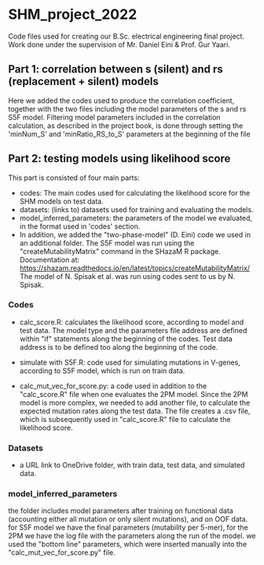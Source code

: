 # SHM_project_2022
Code files used for creating our B.Sc. electrical engineering final project. Work done under the supervision of Mr. Daniel Eini & Prof. Gur Yaari.

## Part 1: correlation between s (silent) and rs (replacement + silent) models

Here we added the codes used to produce the correlation coefficient, together with the two files including the model parameters of the s and rs S5F model.
Filtering model parameters included in the correlation calculation, as described in the project book, is done through setting the 'minNum_S' and 'minRatio_RS_to_S' parameters at the beginning of the file

## Part 2: testing models using likelihood score

This part is consisted of four main parts:
 - codes: The main codes used for calculating the likelihood score for the SHM models on test data.
 - datasets: (links to) datasets used for training and evaluating the models.
 - model_inferred_parameters: the parameters of the model we evaluated, in the format used in 'codes' section.
-  In addition, we added the "two-phase-model" (D. Eini) code we used in an additional folder. 
 The S5F model was run using the "createMutabilityMatrix" command in the SHazaM R package. Documentation at: 
 https://shazam.readthedocs.io/en/latest/topics/createMutabilityMatrix/
 The model of N. Spisak et al. was run using codes sent to us by N. Spisak. 
 
 ### Codes
 
 - calc_score.R: calculates the likelihood score, according to model and test data. The model type and the parameters file address are defined within "if" statements along the beginning of the codes. 
 Test data address is to be defined too along the beginning of the code.
 
 - simulate with S5F.R: code used for simulating mutations in V-genes, according to S5F model, which is run on train data.
 
 - calc_mut_vec_for_score.py: a code used in addition to the "calc_score.R" file when one evaluates the 2PM model. Since the 2PM model is more complex, we needed to add 
another file, to calculate the expected mutation rates along the test data. The file creates a .csv file, which is subsequently used in "calc_score.R" file to calculate the likelihood score. 

### Datasets

- a URL link to OneDrive folder, with train data, test data, and simulated data.

### model_inferred_parameters

the folder includes model parameters after training on functional data (accounting either all mutation or only silent mutations), and on OOF data.
for S5F model we have the final parameters (mutability per 5-mer), for the 2PM we have the log file with the parameters along the run of the model. we used the "bottom line" parameters, which were inserted manually into the "calc_mut_vec_for_score.py" file.





